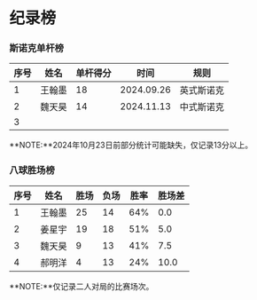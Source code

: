 # 纪录榜

### 斯诺克单杆榜

| 序号 | 姓名   | 单杆得分 | 时间      | 规则       |
| ---- | ------ | -------- | --------- | -------- |
| 1    | 王翰墨 | 18       | 2024.09.26 | 英式斯诺克 |
| 2    | 魏天昊 | 14       | 2024.11.13 | 中式斯诺克 |
| 3    |        |          |           |            |

**NOTE:**2024年10月23日前部分统计可能缺失，仅记录13分以上。

### 八球胜场榜

| 序号 | 姓名   | 胜场 | 负场 | 胜率 | 胜场差 |
| ---- | ------ | ---- | ---- | ---- | ------ |
| 1    | 王翰墨 | 25   | 14   | 64%  | 0.0    |
| 2    | 姜星宇 | 19   | 18   | 51%  | 5.0    |
| 3    | 魏天昊 | 9    | 13   | 41%  | 7.5    |
| 4    | 郝明洋 | 4    | 13   | 24%  | 10.0   |

**NOTE:**仅记录二人对局的比赛场次。
